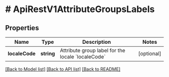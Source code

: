 # # ApiRestV1AttributeGroupsLabels

## Properties

Name | Type | Description | Notes
------------ | ------------- | ------------- | -------------
**localeCode** | **string** | Attribute group label for the locale &#x60;localeCode&#x60; | [optional]

[[Back to Model list]](../../README.md#models) [[Back to API list]](../../README.md#endpoints) [[Back to README]](../../README.md)
